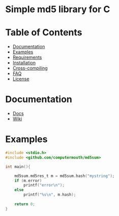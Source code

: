 # Simple md5 library for C

# Table of Contents
* [Documentation](#documentation)
* [Examples](#examples)
* [Requirements](#requirements)
* [Installation](#installation)
* [Cross-compiling](#cross-compiling)
* [FAQ](#faq)
* [License](#license)


# Documentation
* [Docs](#docs)
* [Wiki](#wiki)


# Examples
```c
#include <stdio.h>
#include <github.com/computermouth/md5sum>

int main(){

	md5sum.md5res_t m = md5sum.hash("mystring");
	if (m.error)
		printf("error\n");
	else
		printf("%s\n", m.hash);
	
	return 0;
}

```
